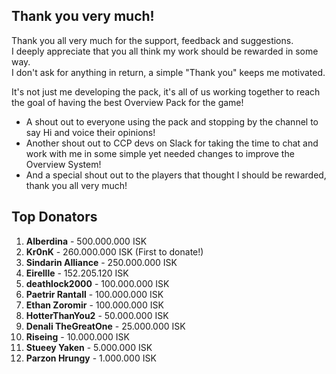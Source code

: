 ## Thank you very much!
Thank you all very much for the support, feedback and suggestions.  
I deeply appreciate that you all think my work should be rewarded in some way.  
I don't ask for anything in return, a simple "Thank you" keeps me motivated.  
  
It's not just me developing the pack, it's all of us working together to reach the goal of having the best Overview Pack for the game!
  
- A shout out to everyone using the pack and stopping by the channel to say Hi and voice their opinions!
- Another shout out to CCP devs on Slack for taking the time to chat and work with me in some simple yet needed changes to improve the Overview System!
- And a special shout out to the players that thought I should be rewarded, thank you all very much!

## Top Donators
1. **Alberdina** - 500.000.000 ISK
2. **Kr0nK** - 260.000.000 ISK (First to donate!)
3. **Sindarin Alliance** - 250.000.000 ISK
4. **Eirellle** - 152.205.120 ISK
5. **deathlock2000** - 100.000.000 ISK
6. **Paetrir Rantall** - 100.000.000 ISK
7. **Ethan Zoromir** - 100.000.000 ISK
8. **HotterThanYou2** - 50.000.000 ISK
9. **Denali TheGreatOne** - 25.000.000 ISK
10. **Riseing** - 10.000.000 ISK
11. **Stueey Yaken** - 5.000.000 ISK
12. **Parzon Hrungy** - 1.000.000 ISK